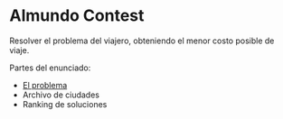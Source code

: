 # Almundo Contest

Resolver el problema del viajero, obteniendo el menor costo posible de viaje.

Partes del enunciado:
- [El problema](https://github.com/ArgiesDario/almundo-contest/blob/master/info/El%20problema.md)
- Archivo de ciudades
- Ranking de soluciones
